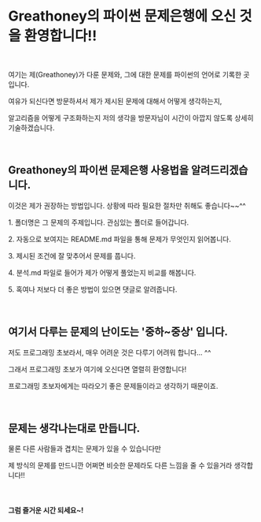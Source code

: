 <h1>Greathoney의 파이썬 문제은행에 오신 것을 환영합니다!!</h1>
<p>&nbsp;</p>
<p>여기는 제(Greathoney)가 다룬 문제와, 그에 대한 문제를 파이썬의 언어로 기록한 곳입니다.</p>
<p>여유가 되신다면 방문하셔서 제가 제시된 문제에 대해서 어떻게 생각하는지,</p>
<p>알고리즘을 어떻게 구조화하는지 저의 생각을 방문자님이 시간이 아깝지 않도록 상세히 기술하겠습니다.</p>
<p>&nbsp;</p>
<h2>Greathoney의 파이썬 문제은행 사용법을 알려드리겠습니다.</h2>
<p>이것은 제가 권장하는 방법입니다. 상황에 따라 필요한 절차만 취해도 좋습니다~~^^</p>
<p>1. 폴더명은 그 문제의 주제입니다. 관심있는 폴더로 들어갑니다.</p>
<p>2. 자동으로 보여지는 README.md 파일을 통해 문제가 무엇인지 읽어봅니다.</p>
<p>3. 제시된 조건에 잘 맞추어서 문제를 풉니다.</p>
<p>4. 분석.md 파일로 들어가 제가 어떻게 풀었는지 비교를 해봅니다.</p>
<p>5. 혹여나 저보다 더 좋은 방법이 있으면 댓글로 알려줍니다.</p>
<p>&nbsp;</p>
<h2>여기서 다루는 문제의 난이도는 '중하~중상' 입니다.</h2>
<p>저도 프로그래밍 초보라서, 매우 어려운 것은 다루기 어려워 합니다... ^^</p>
<p>그래서 프로그래밍 초보가 여기에 오신다면 열렬히 환영합니다!</p>
<p>프로그래밍 초보자에게는 따라오기 좋은 문제들이라고 생각하기 때문이죠.</p>
<p>&nbsp;</p>
<h2>문제는 생각나는대로 만듭니다.</h2>
<p>물론 다른 사람들과 겹치는 문제가 있을 수 있습니다만</p>
<p>제 방식의 문제를 만드니깐 어쩌면 비슷한 문제라도 다른 느낌을 줄 수 있을거라 생각합니다!!</p>
<p>&nbsp;</p>
<h4>그럼 즐거운 시간 되세요~!</h4>
